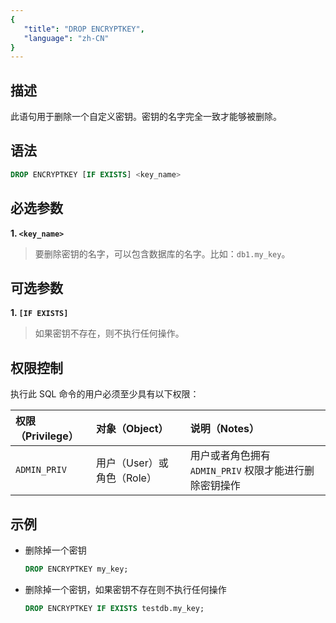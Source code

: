 ```yaml
---
{
   "title": "DROP ENCRYPTKEY",
   "language": "zh-CN"
}
---
```


## 描述

此语句用于删除一个自定义密钥。密钥的名字完全一致才能够被删除。

## 语法

```sql
DROP ENCRYPTKEY [IF EXISTS] <key_name>
```

## 必选参数

**1. `<key_name>`**

> 要删除密钥的名字，可以包含数据库的名字。比如：`db1.my_key`。

## 可选参数

**1. `[IF EXISTS]`**

> 如果密钥不存在，则不执行任何操作。

## 权限控制

执行此 SQL 命令的用户必须至少具有以下权限：

| 权限（Privilege） | 对象（Object）         | 说明（Notes）                          |
|:--------------|:-------------------|:-----------------------------------|
| `ADMIN_PRIV`  | 用户（User）或 角色（Role） | 用户或者角色拥有 `ADMIN_PRIV` 权限才能进行删除密钥操作 |

## 示例

- 删除掉一个密钥

    ```sql
    DROP ENCRYPTKEY my_key;
    ```

- 删除掉一个密钥，如果密钥不存在则不执行任何操作

    ```sql
    DROP ENCRYPTKEY IF EXISTS testdb.my_key;
    ```

